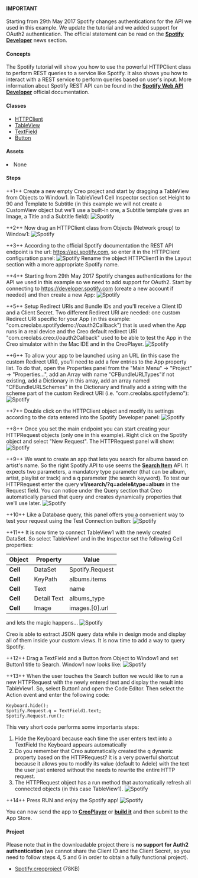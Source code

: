 #### IMPORTANT
Starting from 29th May 2017 Spotify changes authentications for the API we used in this example. We update the tutorial and we added support for OAuth2 authentication. The official statement can be read on the **[Spotify Developer](https://developer.spotify.com/news-stories/2017/01/27/removing-unauthenticated-calls-to-the-web-api/)** news section.

#### Concepts
The Spotify tutorial will show you how to use the powerful HTTPClient class to perform REST queries to a service like Spotify. It also shows you how to interact with a REST service to perform queries based on user's input. More information about Spotify REST API can be found in the **[Spotify Web API Developer](https://developer.spotify.com/web-api/")** official documentation.

#### Classes
* [HTTPClient](../classes/HTTPClient.md)
* [TableView](../classes/TableView.md)
* [TextField](../classes/TextField.md)
* [Button](../classes/Button.md)

#### Assets
<li>None</li>

#### Steps
++1++ Create a new empty Creo project and start by dragging a TableView from Objects to Window1. In TableView1 Cell Inspector section set Height to 90 and Template to Subtitle (in this example we will not create a CustomView object but we'll use a built-in one, a Subtitle template gives an Image, a Title and a Subtitle field):
![Spotify](../images/tutorials/spotify-2.png)

++2++ Now drag an HTTPClient class from Objects (Network group) to Window1:
![Spotify](../images/tutorials/spotify1.gif)

++3++ According to the official Spotify documentation the REST API endpoint is the url: https://api.spotify.com, so enter it in the HTTPClient configuration panel:
![Spotify](../images/tutorials/spotify-3.png)
Rename the object HTTPClient1 in the Layout section with a more appropriate Spotify name.

++4++ Starting from 29th May 2017 Spotify changes authentications for the API we used in this example so we need to add support for OAuth2. Start by connecting to <a href="https://developer.spotify.com">https://developer.spotify.com</a> (create a new account if needed) and then create a new App:
![Spotify](../images/tutorials/spotify-10.png)

++5++ Setup Redirect URIs and Bundle IDs and you'll receive a Client ID and a Client Secret. Two different Redirect URI are needed: one custom Redirect URI specific for your App (in this example: "com.creolabs.spotifydemo://oauth2Callback") that is used when the App runs in a real device and the Creo default redirect URI "com.creolabs.creo://oauth2Callback" used to be able to test the App in the Creo simulator within the Mac IDE and in the CreoPlayer.
![Spotify](../images/tutorials/spotify-11.png)

++6++ To allow your app to be launched using an URL (in this case the custom Redirect URI), you’ll need to add a few entries to the App property list. To do that, open the Properties panel from the "Main Menu" -> "Project" -> "Properties...", add an Array with name "CFBundleURLTypes"if not existing, add a Dictionary in this array, add an array named "CFBundleURLSchemes" in the Dictionary and finally add a string with the scheme part of the custom Redirect URI (i.e. "com.creolabs.spotifydemo"):
![Spotify](../images/tutorials/spotify-13.png)

++7++ Double click on the HTTPClient object and modify its settings according to the data entered into the Spotify Developer panel:
![Spotify](../images/tutorials/spotify-12.png)

++8++ Once you set the main endpoint you can start creating your HTTPRequest objects (only one in this example). Right click on the Spotify object and select "New Request". The HTTPRequest panel will show:
![Spotify](../images/tutorials/spotify-4.png)

++9++ We want to create an app that lets you search for albums based on artist's name. So the right Spotify API to use seems the **[Search Item](https://developer.spotify.com/web-api/search-item/)** API. It expects two parameters, a mandatory type parameter (that can be album, artist, playlist or track) and a q parameter (the search keyword). To test our HTTPRequest enter the query **v1/search/?q=adele&type=album** in the Request field. You can notice under the Query section that Creo automatically parsed that query and creates dynamically properties that we'll use later.
![Spotify](../images/tutorials/spotify-5.png)

++10++ Like a Database query, this panel offers you a convenient way to test your request using the Test Connection button:
![Spotify](../images/tutorials/spotify-6.png)

++11++ It is now time to connect TableView1 with the newly created DataSet. So select TableView1 and in the Inspector set the following Cell properties:

| Object | Property | Value |
| ---------- | --------- | --------- |
| **Cell** | DataSet | Spotify.Request</li>
| **Cell** | KeyPath | albums.items</li>
| **Cell** | Text | name</li>
| **Cell** | Detail Text | albums_type</li>
| **Cell** | Image | images.[0].url</li>

and lets the magic happens...
![Spotify](../images/tutorials/spotify-7.png)

Creo is able to extract JSON query data while in design mode and display all of them inside your custom views. It is now time to add a way to query Spotify. 

++12++ Drag a TextField and a Button from Object to Window1 and set Button1 title to Search. Window1 now looks like:
![Spotify](../images/tutorials/spotify-8.png)

++13++ When the user touches the Search button we would like to run a new HTTPRequest with the newly entered text and display the result into TableView1. So, select Button1 and open the Code Editor. Then select the Action event and enter the following code:
```
Keyboard.hide();
Spotify.Request.q = TextField1.text;
Spotify.Request.run();
```

This very short code performs some importants steps:
1. Hide the Keyboard because each time the user enters text into a TextField the Keyboard appears automatically
2. Do you remember that Creo automatically created the q dynamic property based on the HTTPRequest? It is a very powerful shortcut because it allows you to modify its value (default to Adele) with the text the user just entered without the needs to rewrite the entire HTTP request.
3. The HTTPRequest object has a run method that automatically refresh all connected objects (in this case TableView1).
![Spotify](../images/tutorials/spotify-9.png)

++14++ Press RUN and enjoy the Spotify app!
![Spotify](../images/tutorials/spotify2.gif)

You can now send the app to **[CreoPlayer](../creo/creoplayer.md)** or **[build it](../creo/build-your-app.md)** and then submit to the App Store.

#### Project
Please note that in the downloadable project there is **no support for Auth2 authentication** (we cannot share the Client ID and the Client Secret, so you need to follow steps 4, 5 and 6 in order to obtain a fully functional project).
* [Spotify.creoproject](../assets/spotify.zip) (78KB)

